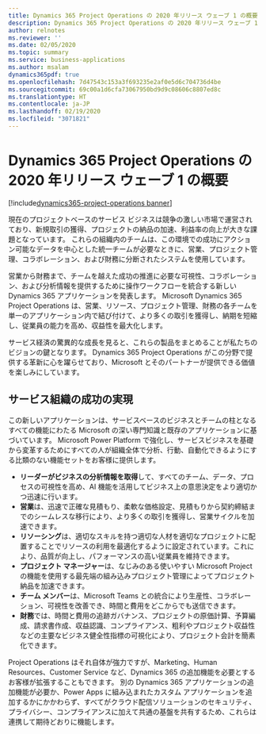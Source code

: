 ```yaml
---
title: Dynamics 365 Project Operations の 2020 年リリース ウェーブ 1 の概要
description: Dynamics 365 Project Operations の 2020 年リリース ウェーブ 1 の概要
author: relnotes
ms.reviewer: ''
ms.date: 02/05/2020
ms.topic: summary
ms.service: business-applications
ms.author: msalam
dynamics365pdf: true
ms.openlocfilehash: 7d47543c153a3f693235e2af0e5d6c704736d4be
ms.sourcegitcommit: 69c00a1d6cfa73067950bd9d9c08606c8807ed8c
ms.translationtype: HT
ms.contentlocale: ja-JP
ms.lasthandoff: 02/19/2020
ms.locfileid: "3071821"
---
```

# <a name="overview-of-dynamics-365-project-operations-2020-release-wave-1"></a>Dynamics 365 Project Operations の 2020 年リリース ウェーブ 1 の概要
[!include[dynamics365-project-operations banner](../includes/dynamics365-project-operations.md)]

<!--overview start-->
現在のプロジェクトベースのサービス ビジネスは競争の激しい市場で運営されており、新規取引の獲得、プロジェクトの納品の加速、利益率の向上が大きな課題となっています。 これらの組織内のチームは、この環境での成功にアクション可能なデータを中心とした統一チームが必要なときに、営業、プロジェクト管理、コラボレーション、および財務に分断されたシステムを使用しています。  

営業から財務まで、チームを越えた成功の推進に必要な可視性、コラボレーション、および分析情報を提供するために操作ワークフローを統合する新しい Dynamics 365 アプリケーションを発表します。 Microsoft Dynamics 365 Project Operations は、営業、リソース、プロジェクト管理、財務の各チームを単一のアプリケーション内で結び付けて、より多くの取引を獲得し、納期を短縮し、従業員の能力を高め、収益性を最大化します。  

サービス経済の驚異的な成長を見ると、これらの製品をまとめることが私たちのビジョンの鍵となります。 Dynamics 365 Project Operations がこの分野で提供する革新に心を躍らせており、Microsoft とそのパートナーが提供できる価値を楽しみにしています。  

## <a name="delivering-service-organization-success"></a>サービス組織の成功の実現

<!--Note from editor: this image is not clear enough to publish. ![Dynamics 365 Project Operations](media/project-operations-graphic.png "Dynamics 365 Project Operations")-->

この新しいアプリケーションは、サービスベースのビジネスとチームの柱となるすべての機能にわたる Microsoft の深い専門知識と既存のアプリケーションに基づいています。 Microsoft Power Platform で強化し、サービスビジネスを基礎から変革するためにすべての人が組織全体で分析、行動、自動化できるようにする比類のない機能セットをお客様に提供します。

-   **リーダーがビジネスの分析情報を取得**して、すべてのチーム、データ、プロセスの可視性を高め、AI 機能を活用してビジネス上の意思決定をより適切かつ迅速に行います。   
-   **営業**は、迅速で正確な見積もり、柔軟な価格設定、見積もりから契約締結までのシームレスな移行により、より多くの取引を獲得し、営業サイクルを加速できます。   
-   **リソーシング**は、適切なスキルを持つ適切な人材を適切なプロジェクトに配置することでリソースの利用を最適化するように設定されています。これにより、品質が向上し、パフォーマンスの高い従業員を維持できます。 
-   **プロジェクト マネージャー**は、なじみのある使いやすい Microsoft Project の機能を使用する最先端の組み込みプロジェクト管理によってプロジェクト納品を加速できます。  
-   **チーム メンバー**は、Microsoft Teams との統合により生産性、コラボレーション、可視性を改善でき、時間と費用をどこからでも送信できます。 
-   **財務**では、時間と費用の追跡ガバナンス、プロジェクトの原価計算、予算編成、請求書作成、収益認識、コンプライアンス、粗利やプロジェクト収益性などの主要なビジネス健全性指標の可視化により、プロジェクト会計を簡素化できます。 

Project Operations はそれ自体が強力ですが、Marketing、Human Resources、Customer Service など、Dynamics 365 の追加機能を必要とするお客様が拡張することもできます。 別の Dynamics 365 アプリケーションの追加機能が必要か、Power Apps に組み込まれたカスタム アプリケーションを追加するかにかかわらず、すべてがクラウド配信ソリューションのセキュリティ、プライバシー、コンプライアンスに加えて共通の基盤を共有するため、これらは連携して期待どおりに機能します。  

<!--overview end-->
